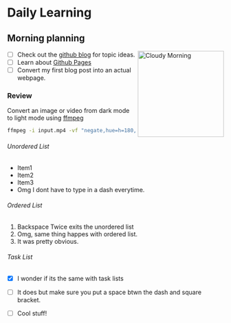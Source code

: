 # Daily Learning

## Morning planning
<img alt="Cloudy Morning" src="https://octodex.github.com/images/cloud.jpg" width=200 align="right">

- [ ] Check out the [github blog](https://github.blog/) for topic ideas.
- [ ] Learn about [Github Pages](https://skills.github.com/#first-day-on-github)
- [ ] Convert my first blog post into an actual webpage.

### Review
Convert an image or video from dark mode to light mode using [ffmpeg](https://www.ffmpeg.org)

```bash
ffmpeg -i input.mp4 -vf "negate,hue=h=180,eq=contrast=1.2:saturation=1.1" output.mp4
```








###### Unordered List

- Item1
- Item2
- Item3
- Omg I dont have to type in a dash everytime.

###### Ordered List
1. Backspace Twice exits the unordered list
2. Omg, same thing happes with ordered list.
3. It was pretty obvious.

###### Task List
- [x] I wonder if its the same with task lists
- [ ] It does but make sure you put a space btwn the dash and square bracket.
- [ ] Cool stuff!



